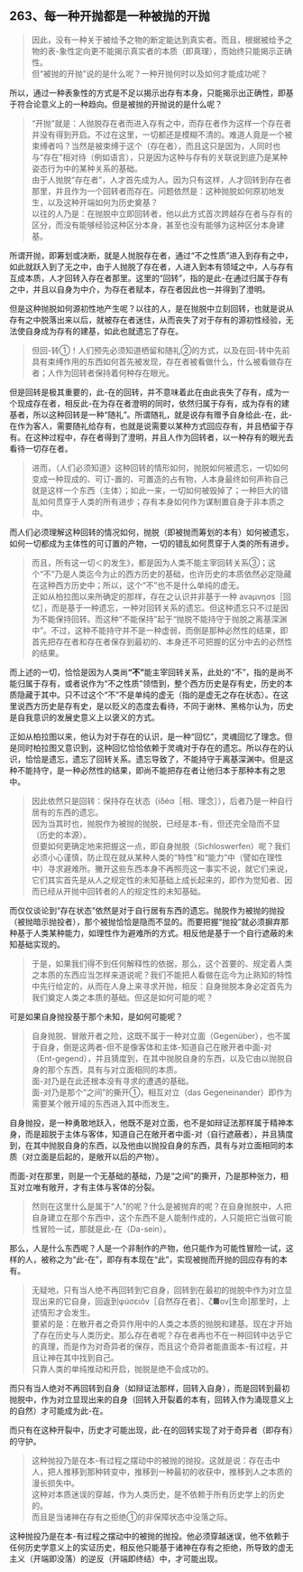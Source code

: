 <h2>263、每一种开抛都是一种被抛的开抛</h2><blockquote data-pid="8T5Q6WqU">因此，没有一种关于被给予之物的断定能达到真实者。而且，根据被给予之物的表-象性定向更不能揭示真实者的本质（即真理），而始终只能揭示正确性。<br>但“被抛的开抛”说的是什么呢？一种开抛何时以及如何才能成功呢？</blockquote><p data-pid="_dgWMzv4">所以，通过一种表象性的方式是不足以揭示出存有本身，只能揭示出正确性，即基于符合论意义上的一种趋向。但是被抛的开抛说的是什么呢？</p><blockquote data-pid="j5Y9E3GL">“开抛”就是：人抛脱存在者而进入存有之中，而存在者作为这样一个存在者并没有得到开启。不过在这里，一切都还是模糊不清的。难道人竟是一个被束缚者吗？当然是被束缚于这个（存在者），而且这只是因为，人同时也与“存在”相对待（例如语言），只是因为这种与存有的关联说到底乃是某种姿态行为中的某种关系的基础。<br>由于人抛脱“存在者”，人才首先成为人。因为只有这样，人才回转到存在者那里，并且作为一个回转者而存在。问题依然是：这种抛脱如何原初地发生，以及这种开端如何为历史奠基？<br>以往的人乃是：在抛脱中立即回转者，他以此方式首次跨越存在者与存有的区分，而没有能够经验这种区分本身，甚至也没有能够为这种区分本身建基。</blockquote><p data-pid="YCwVPLe5">所谓开抛，即筹划或决断，就是人抛脱存在者，通过“不之性质”进入到存有之中，如此就跃入到了无之中，由于人抛脱了存在者，人进入到本有领域之中，人与存有互成本质，人才回转入存在者那里。这里的“回转”，指的是此-在通过归属于存有之中，并且以自身为中介，为存在者赋本，存在者因此也一并得到了澄明。</p><p data-pid="KxQZGck6">但是这种抛脱如何源初性地产生呢？以往的人，是在抛脱中立刻回转，也就是说从存有之中脱落出来以后，就被存在者迷住，从而丧失了对于存有的源初性经验，无法使自身成为存有的建基，如此也就遗忘了存在。</p><blockquote data-pid="ajrD6JHv">但回-转①！人们预先必须知道栖留和随礼②的方式，以及在回-转中先前具有束缚作用的东西如何首先被发现，存在者被看做什么，什么被看做存在者；人作为回转者保持着何种存在眼光。</blockquote><p data-pid="AOU_3oiV">但是回转是极其重要的，此-在的回转，并不意味着此在由此丧失了存有，成为一个现成存在者，相反此-在为存在者澄明的同时，依然归属于存有，成为存有的建基者，所以这种回转是一种“随礼”。所谓随礼，就是说存有赠予自身给此-在，此-在作为客人，需要随礼给存有，也就是说需要以某种方式回应存有，并且栖留于存有。在这种过程中，存在者得到了澄明，并且人作为回转者，以一种存有的眼光去看待一切存在者。</p><blockquote data-pid="_CduGEPO">进而，（人们必须知道》这种回转的情形如何，抛脱如何被遗忘，一切如何变成一种现成的、可订-置的、可置造的占有物，人本身最终如何声称自己就是这样一个东西（主体）；如此一来，一切如何被毁掉了；一种巨大的错乱如何贯穿于人类的所有进步；存有本身如何作为谋制置自身于非本质之中。</blockquote><p data-pid="S-CmuKmt">而人们必须理解这种回转的情况如何，抛脱（即被抛而筹划的本有）如何被遗忘，如何一切都成为主体性的可订置的产物，一切的错乱如何贯穿于人类的所有进步。</p><blockquote data-pid="CKc2AJV8">而且，所有这一切＜的发生》，都是因为人类不能主宰回转关系③；这个“不”乃是人类迄今为止的西方历史的基础，也许历史的本质依然必定隐藏在这种西方历史中；所以，这个“不”也不是什么单纯的虚无。<br>正如从柏拉图以来所确定的那样，存在之认识并非基于一种 avaμvησs［回忆］，而是基于一种遗忘，一种对回转关系的遗忘。但这种遗忘只不过是因为不能保持回转。而这种“不能保持”起于“抛脱不能持守于抛脱之离基深渊中”。不过，这种不能持守并不是一种虚弱，而倒是那种必然性的结果，即首先把存在者和存在者保存到最初的、本身还不可把握的区分中去的必然性的结果。</blockquote><p data-pid="heqAaTJy">而上述的一切，恰恰是因为人类尚<b>“不”</b>能主宰回转关系，此处的“不”，指的是尚不能归属于存有，或者说作为“不之性质”领悟到，整个西方历史是存有史，历史的本质隐藏于其中。只不过这个“不”不是单纯的虚无（指的是虚无之存在状态）。在这里说西方历史是存有史，是以贬义的态度去看待，不同于谢林、黑格尔认为，历史是自我意识的发展史意义上以褒义的方式。</p><p data-pid="FjB6plly">正如从柏拉图以来，他认为对于存在的认识，是一种“回忆”，灵魂回忆了理念。但是同时柏拉图又意识到，这种回忆恰恰依赖于灵魂对于存在的遗忘。所以存在的认识，恰恰是遗忘，遗忘了回转关系。遗忘导致了，不能持守于离基深渊中。但是这种不能持守，是一种必然性的结果，即尚不能把存在者让他归本于那种本有之思中。</p><blockquote data-pid="4kWBuVZF">因此依然只是回转：保持存在状态（iδéα［相、理念］），后者乃是一种自行居有的东西的遗忘。<br>因为当其时也，抛脱作为被抛的抛脱，已经是本-有，但还完全隐而不显（历史的本源）。<br>但要如何更确定地来把握这一点，即自身抛脱（Sichloswerfen）呢？我们必须小心谨慎，防止现在就从某种人类的“特性”和“能力”中（譬如在理性中）寻求避难所。撇开这些东西本身不再照亮这一事实不说，就它们来说，它们其实首先是从人之规定性的未知基础上成长起来的，即作为觉知者、因而已经从开抛中回转者的人的规定性的未知基础。</blockquote><p data-pid="_n6v8N2K">而仅仅谈论到“存在状态”依然是对于自行居有东西的遗忘。抛脱作为被抛的抛投（被抛暗示抛投者），那个被抛恰恰是隐而不显的。而要把握“抛投”就必须摒弃那种基于人类某种能力，如理性作为避难所的方式。相反他是基于一个自行遮蔽的未知基础实现的。</p><blockquote data-pid="4T7bf194">于是，如果我们得不到任何解释性的依据，那么，这个首要的、规定着人类之本质的东西应当怎样来道说呢？我们不能把人看做在迄今为止熟知的特性中先行给定的，从而在人身上来寻求开抛，相反：自身抛脱本身必定首先为我们奠定人类之本质的基础。但这是如何可能的呢？</blockquote><p data-pid="hx7ZdwwK">可是如果自身抛投基于那个未知，是如何可能呢？</p><blockquote data-pid="5eDPq4A9">自身抛脱、冒敞开者之险，这既不属于一种对立面（Gegenüber），也不属于自身，倒是这两者-但不是像客体和主体-知道自己在敞开者中面-对（Ent-gegend），并且猜度到，在其中抛脱自身的东西，以及它由以抛脱自身的那个东西，具有与对立面相同的本质。<br>面-对乃是在此还根本没有寻求的遭遇的基础。<br>面-对乃是那个“之间”的撕开①，相互对立（das Gegeneinander）即作为需要某个敞开域的东西进入其中而发生。</blockquote><p data-pid="lSKusIlt">自身抛投，是一种勇敢地跃入，他既不是对立面，也不是如辩证法那样属于精神本身，而是超脱于主体与客体，知道自己在敞开者中面-对（自行遮蔽者），并且猜度到，在其中抛脱自身的东西，以及他由以抛投自身的东西，具有与对立面相同的本质（对立面是后起的，是敞开以后的产物）。</p><p data-pid="kTJXr4IH">而面-对在那里，则是一个无基础的基础，乃是“之间”的撕开，乃是那种张力，相互对立唯有敞开，才有主体与客体的分裂。</p><blockquote data-pid="wokdLrmw">然则在这里什么是属于“人”的呢？什么是被抛弃的呢？在自身抛脱中，人把自身建立在那个东西中，这个东西不是人能制作成的，人只能把它当做可能性冒险一试，那就是此-在（Da-sein）。</blockquote><p data-pid="ObqJ6URb">那么，人是什么东西呢？人是一个非制作的产物，他只能作为可能性冒险一试，这样的人，被称之为“此-在”，即存有本现在“此”，实现被抛而开抛的回应存有的本有。</p><blockquote data-pid="WqAA2TM1">无疑地，只有当人绝不再回转到它自身，回转到在最初的抛脱中作为对立显现出来的它自身，回返到φúσειǒv［自然存在者］、ζ■ov[生命]那里时，上述情形才会发生。<br>要紧的是：在散开者之奇异作用中的人类之本质的抛脱和建基。现在才开始了存在历史与人类历史。那么存在者呢？存在者再也不在一种回转中达乎它的真理，而是作为对奇异者的保存，而且这个奇异者能直面本-有过程，并且让神在其中找到自己。<br>只靠人类的单纯推动和开启，抛脱是绝不会成功的。</blockquote><p data-pid="Ykr7FQmr">而只有当人绝对不再回转到自身（如辩证法那样，回转入自身），而是回转到最初抛脱中，作为对立显现出来的自身（回转入开裂着的本有，回转入作为涌现意义上的自然）才可能成为此-在。</p><p data-pid="8_Bi9YSp">而只有在这种开裂中，历史才可能出现，此-在的回转实现了对于奇异者（即存有）的守护。</p><blockquote data-pid="tTONpQ8k">这种抛投乃是在本-有过程之摆动中的被抛的抛投。这就是说：存在击中人，把人推移到那种转变中，推移到一种最初的收获中，推移到人之本质的漫长损失中。<br>这种对本质迷误的穿越，作为人类历史，是不依赖于所有历史学上的历史的。<br>而且是当诸神在存有之拒绝①的非保障状态中没落之际。</blockquote><p data-pid="NG6XzyuI">这种抛投乃是在本-有过程之摆动中的被抛的抛投。他必须穿越迷误，他不依赖于任何历史学意义上的实证历史，相反他只能基于诸神在存有之拒绝，所导致的虚无主义（开端即没落）的逆反（开端即终结）中，才可能出现。</p><p></p>